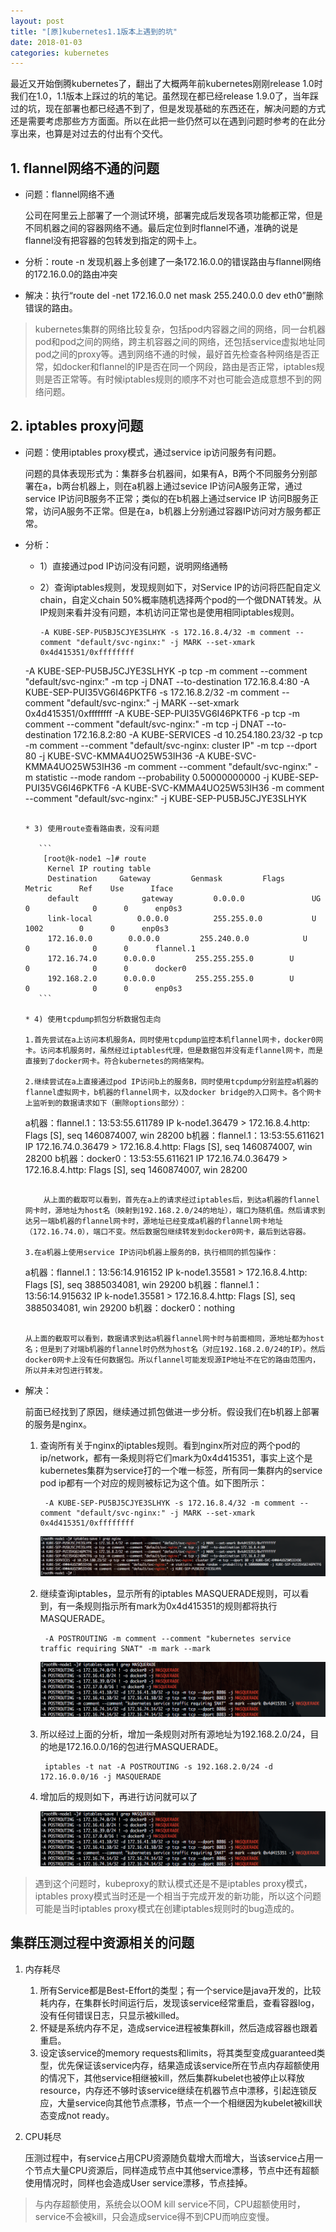 ```yaml
---
layout: post
title: "[原]kubernetes1.1版本上遇到的坑"
date: 2018-01-03
categories: kubernetes
---
```


最近又开始倒腾kubernetes了，翻出了大概两年前kubernetes刚刚release 1.0时我们在1.0，1.1版本上踩过的坑的笔记。虽然现在都已经release 1.9.0了，当年踩过的坑，现在部署也都已经遇不到了，但是发现基础的东西还在，解决问题的方式还是需要考虑那些方方面面。所以在此把一些仍然可以在遇到问题时参考的在此分享出来，也算是对过去的付出有个交代。

## 1. flannel网络不通的问题

* 问题：flannel网络不通
	
	公司在阿里云上部署了一个测试环境，部署完成后发现各项功能都正常，但是不同机器之间的容器网络不通。最后定位到时flannel不通，准确的说是flannel没有把容器的包转发到指定的网卡上。
	
* 分析：route -n 发现机器上多创建了一条172.16.0.0的错误路由与flannel网络的172.16.0.0的路由冲突
* 解决：执行“route del -net 172.16.0.0&nbsp;net mask 255.240.0.0 dev eth0”删除错误的路由。

> kubernetes集群的网络比较复杂，包括pod内容器之间的网络，同一台机器pod和pod之间的网络，跨主机容器之间的网络，还包括service虚拟地址同pod之间的proxy等。遇到网络不通的时候，最好首先检查各种网络是否正常，如docker和flannel的IP是否在同一个网段，路由是否正常，iptables规则是否正常等。有时候iptables规则的顺序不对也可能会造成意想不到的网络问题。

## 2. iptables proxy问题

* 问题：使用iptables proxy模式，通过service ip访问服务有问题。

	问题的具体表现形式为：集群多台机器间，如果有A，B两个不同服务分别部署在a，b两台机器上，则在a机器上通过sevice IP访问A服务正常，通过service IP访问B服务不正常；类似的在b机器上通过service IP 访问B服务正常，访问A服务不正常。但是在a，b机器上分别通过容器IP访问对方服务都正常。
	
* 分析： 

	* 1）直接通过pod IP访问没有问题，说明网络通畅
	* 2）查询iptables规则，发现规则如下，对Service IP的访问将匹配自定义chain，自定义chain 50%概率随机选择两个pod的一个做DNAT转发。从IP规则来看并没有问题，本机访问正常也是使用相同iptables规则。

		```
		-A KUBE-SEP-PU5BJ5CJYE3SLHYK -s 172.16.8.4/32 -m comment --comment "default/svc-nginx:" -j MARK --set-xmark 0x4d415351/0xffffffff
     -A KUBE-SEP-PU5BJ5CJYE3SLHYK -p tcp -m comment --comment "default/svc-nginx:" -m tcp -j DNAT --to-destination 172.16.8.4:80
     -A KUBE-SEP-PUI35VG6I46PKTF6 -s 172.16.8.2/32 -m comment --comment "default/svc-nginx:" -j MARK --set-xmark 0x4d415351/0xffffffff
     -A KUBE-SEP-PUI35VG6I46PKTF6 -p tcp -m comment --comment "default/svc-nginx:" -m tcp -j DNAT --to-destination 172.16.8.2:80
     -A KUBE-SERVICES -d 10.254.180.23/32 -p tcp -m comment --comment "default/svc-nginx: cluster IP" -m tcp --dport 80 -j KUBE-SVC-KMMA4UO25W53IH36
     -A KUBE-SVC-KMMA4UO25W53IH36 -m comment --comment "default/svc-nginx:" -m statistic --mode random --probability 0.50000000000 -j KUBE-SEP-PUI35VG6I46PKTF6
     -A KUBE-SVC-KMMA4UO25W53IH36 -m comment --comment "default/svc-nginx:" -j KUBE-SEP-PU5BJ5CJYE3SLHYK
     ```
     
	* 3) 使用route查看路由表，没有问题

		```
		 [root@k-node1 ~]# route
          Kernel IP routing table
          Destination     Gateway         Genmask         Flags      Metric      Ref    Use      Iface
          default              gateway         0.0.0.0               UG         0              0      0      enp0s3
          link-local          0.0.0.0          255.255.0.0           U          1002        0      0      enp0s3
          172.16.0.0        0.0.0.0         255.240.0.0            U          0              0      0      flannel.1
          172.16.74.0      0.0.0.0         255.255.255.0        U          0              0      0      docker0
          192.168.2.0      0.0.0.0         255.255.255.0        U          0              0      0      enp0s3
		```
		
	* 4) 使用tcpdump抓包分析数据包走向

	1.首先尝试在a上访问本机服务A，同时使用tcpdump监控本机flannel网卡，docker0网卡。访问本机服务时，虽然经过iptables代理，但是数据包并没有走flannel网卡，而是直接到了docker网卡。符合kubernetes的网络架构。
	
	2.继续尝试在a上直接通过pod IP访问b上的服务B，同时使用tcpdump分别监控a机器的flannel虚拟网卡，b机器的flannel网卡，以及docker bridge的入口网卡。各个网卡上监听到的数据请求如下（删除options部分）：
	
	```
	a机器：flannel.1：13:53:55.611789 IP k-node1.36479 > 172.16.8.4.http: Flags [S], seq 1460874007, win 28200
   b机器：flannel.1：13:53:55.611621 IP 172.16.74.0.36479 > 172.16.8.4.http: Flags [S], seq 1460874007, win 28200
   b机器：docker0：13:53:55.611621 IP 172.16.74.0.36479 > 172.16.8.4.http: Flags [S], seq 1460874007, win 28200
	```
	
	 	从上面的截取可以看到，首先在a上的请求经过iptables后，到达a机器的flannel网卡时，源地址为host名（映射到192.168.2.0/24的地址），端口为随机值。然后请求到达另一端b机器的flannel网卡时，源地址已经变成a机器的flannel网卡地址（172.16.74.0），端口不变。然后数据包继续转发到docker0网卡，最后到达容器。
	 	
	3.在a机器上使用service IP访问b机器上服务的B，执行相同的抓包操作：
	
	```
	a机器：flannel.1：13:56:14.916152 IP k-node1.35581 > 172.16.8.4.http: Flags [S], seq 3885034081, win 29200
   b机器：flannel.1：13:56:14.915632 IP k-node1.35581 > 172.16.8.4.http: Flags [S], seq 3885034081, win 29200
   b机器：docker0：nothing
	```

	从上面的截取可以看到，数据请求到达a机器flannel网卡时与前面相同，源地址都为host名；但是到了对端b机器的flannel时仍然为host名（对应192.168.2.0/24的IP）。然后docker0网卡上没有任何数据包。所以flannel可能发现源IP地址不在它的路由范围内，所以并未对包进行转发。
	
* 解决：

	前面已经找到了原因，继续通过抓包做进一步分析。假设我们在b机器上部署的服务是nginx。
	
	1. 查询所有关于nginx的iptables规则。看到nginx所对应的两个pod的ip/network，都有一条规则将它们mark为0x4d415351，事实上这个是kubernetes集群为service打的一个唯一标签，所有同一集群内的service pod ip都有一个对应的规则被标记为这个值。如下图所示：

			-A KUBE-SEP-PU5BJ5CJYE3SLHYK -s 172.16.8.4/32 -m comment --comment "default/svc-nginx:" -j MARK --set-xmark 0x4d415351/0xffffffff
			
		![nginx-iptables](/assets/images/nginx-iptables)

	2. 继续查询iptables，显示所有的iptables MASQUERADE规则，可以看到，有一条规则指示所有mark为0x4d415351的规则都将执行MASQUERADE。

			-A POSTROUTING -m comment --comment "kubernetes service traffic requiring SNAT" -m mark --mark
			
		![nginx-masquerade](/assets/images/nginx-masquerade)
		
	3. 所以经过上面的分析，增加一条规则对所有源地址为192.168.2.0/24，目的地是172.16.0.0/16的包进行MASQUERADE。

			iptables -t nat -A POSTROUTING -s 192.168.2.0/24 -d 172.16.0.0/16 -j MASQUERADE
			
	4. 增加后的规则如下，再进行访问就可以了

		![nginx-masquerade2](/assets/images/nginx-masquerade)
		
> 遇到这个问题时，kubeproxy的默认模式还是不是iptables proxy模式，iptables proxy模式当时还是一个相当于完成开发的新功能，所以这个问题可能是当时iptables proxy模式在创建iptables规则时的bug造成的。
		
## 集群压测过程中资源相关的问题

1. 内存耗尽

	1. 所有Service都是Best-Effort的类型；有一个service是java开发的，比较耗内存，在集群长时间运行后，发现该service经常重启，查看容器log，没有任何错误日志，只显示被killed。
	2. 怀疑是系统内存不足，造成service进程被集群kill，然后造成容器也跟着重启。
	3. 设定该service的memory requests和limits，将其类型变成guaranteed类型，优先保证该service内存，结果造成该service所在节点内存超额使用的情况下，其他service相继被kill，然后集群kubelet也被停止以释放resource，内存还不够时该service继续在机器节点中漂移，引起连锁反应，大量service向其他节点漂移，节点一个一个相继因为kubelet被kill状态变成not ready。

2. CPU耗尽

	压测过程中，有service占用CPU资源随负载增大而增大，当该service占用一个节点大量CPU资源后，同样造成节点中其他service漂移，节点中还有超额使用情况时，同样也会造成User service漂移，节点挂掉。
	
> 与内存超额使用，系统会以OOM kill service不同，CPU超额使用时，service不会被kill，只会造成service得不到CPU而响应变慢。
